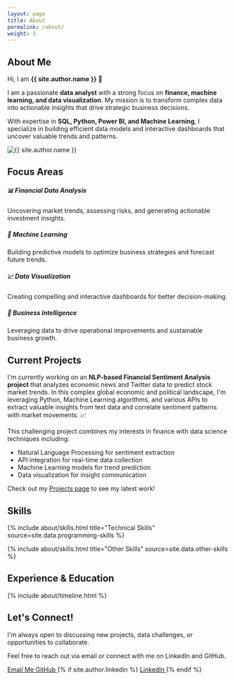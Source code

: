 ```yaml
---
layout: page
title: About
permalink: /about/
weight: 3
---
```


## About Me

<div class="row justify-content-between">
  <div class="col-md-8">
    <p>Hi, I am <strong>{{ site.author.name }}</strong> 👋</p>
    <p>I am a passionate <strong>data analyst</strong> with a strong focus on <strong>finance, machine learning, and data visualization</strong>. My mission is to transform complex data into actionable insights that drive strategic business decisions.</p>
    <p>With expertise in <strong>SQL, Python, Power BI, and Machine Learning</strong>, I specialize in building efficient data models and interactive dashboards that uncover valuable trends and patterns.</p>
  </div>
  <div class="col-md-4 mt-md-0 mt-4">
    <img src="{{ site.author.image }}" alt="{{ site.author.name }}" class="img-fluid rounded-circle">
  </div>
</div>

## Focus Areas

<div class="row">
  <div class="col-md-6">
    <div class="card mb-3">
      <div class="card-body">
        <h5>📊 Financial Data Analysis</h5>
        <p>Uncovering market trends, assessing risks, and generating actionable investment insights.</p>
      </div>
    </div>
  </div>
  <div class="col-md-6">
    <div class="card mb-3">
      <div class="card-body">
        <h5>🤖 Machine Learning</h5>
        <p>Building predictive models to optimize business strategies and forecast future trends.</p>
      </div>
    </div>
  </div>
  <div class="col-md-6">
    <div class="card mb-3">
      <div class="card-body">
        <h5>📈 Data Visualization</h5>
        <p>Creating compelling and interactive dashboards for better decision-making.</p>
      </div>
    </div>
  </div>
  <div class="col-md-6">
    <div class="card mb-3">
      <div class="card-body">
        <h5>💼 Business Intelligence</h5>
        <p>Leveraging data to drive operational improvements and sustainable business growth.</p>
      </div>
    </div>
  </div>
</div>

## Current Projects

<div class="alert alert-info" role="alert">
  <p>I'm currently working on an <strong>NLP-based Financial Sentiment Analysis project</strong> that analyzes economic news and Twitter data to predict stock market trends. In this complex global economic and political landscape, I'm leveraging Python, Machine Learning algorithms, and various APIs to extract valuable insights from text data and correlate sentiment patterns with market movements. 📈</p>
  <p>This challenging project combines my interests in finance with data science techniques including:</p>
  <ul>
    <li>Natural Language Processing for sentiment extraction</li>
    <li>API integration for real-time data collection</li>
    <li>Machine Learning models for trend prediction</li>
    <li>Data visualization for insight communication</li>
  </ul>
  <p>Check out my <a href="../projects/" class="alert-link">Projects page</a> to see my latest work!</p>
</div>

## Skills

{% include about/skills.html title="Technical Skills" source=site.data.programming-skills %}

{% include about/skills.html title="Other Skills" source=site.data.other-skills %}

## Experience & Education

{% include about/timeline.html %}

## Let's Connect!

<div class="row">
  <div class="col-md-8">
    <p>I'm always open to discussing new projects, data challenges, or opportunities to collaborate.</p>
    <p>Feel free to reach out via email or connect with me on LinkedIn and GitHub.</p>
    <p>
      <a class="btn btn-primary" href="mailto:{{ site.author.email }}">
        <i class="fas fa-envelope"></i> Email Me
      </a>
      <a class="btn btn-dark" href="https://github.com/{{ site.author.github }}">
        <i class="fab fa-github"></i> GitHub
      </a>
      {% if site.author.linkedin %}
      <a class="btn btn-info" href="https://www.linkedin.com/in/{{ site.author.linkedin }}">
        <i class="fab fa-linkedin"></i> LinkedIn
      </a>
      {% endif %}
    </p>
  </div>
</div>
